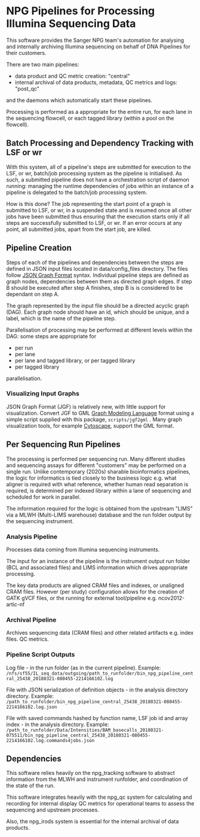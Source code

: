# NPG Pipelines for Processing Illumina Sequencing Data

This software provides the Sanger NPG team's automation for analysing and
internally archiving Illumina sequencing on behalf of DNA Pipelines for their
customers.

There are two main pipelines:

* data product and QC metric creation: "central"
* internal archival of data products, metadata, QC metrics and logs: "post_qc"

and the daemons which automatically start these pipelines.

Processing is performed as a appropriate for the entire run, for each lane in
the sequencing flowcell, or each tagged library (within a pool on the flowcell).

## Batch Processing and Dependency Tracking with LSF or wr

With this system, all of a pipeline's steps are submitted for execution to the
LSF, or wr, batch/job processing system as the pipeline is initialised. As such,
a submitted pipeline does not have a orchestration script of daemon running:
managing the runtime dependencies of jobs within an instance of a pipeline is
delegated to the batch/job processing system.

How is this done? The job representing the start point of a graph is submitted
to LSF, or wr, in a suspended state and is resumed once all other jobs have been
submitted thus ensuring that the execution starts only if all steps are
successfully submitted to LSF, or wr. If an error occurs at any point, all
submitted jobs, apart from the start job, are killed.

## Pipeline Creation

Steps of each of the pipelines and dependencies between the steps are defined in
JSON input files located in data/config_files directory. The files follow
[JSON Graph Format](https://github.com/jsongraph/json-graph-specification)
syntax. Individual pipeline steps are defined as graph nodes, dependencies
between them as directed graph edges. If step B should be executed after step A
finishes, step B is is considered to be dependant on step A.

The graph represented by the input file should be a directed acyclic graph
(DAG). Each graph node should have an id, which should be unique, and a label,
which is the name of the pipeline step.

Parallelisation of processing may be performed at different levels within the
DAG: some steps are appropriate for

* per run
* per lane
* per lane and tagged library, or per tagged library
* per tagged library

parallelisation.

### Visualizing Input Graphs

JSON Graph Format (JGF) is relatively new, with little support for
visualization. Convert JGF to GML
[Graph Modeling Language](http://www.fim.uni-passau.de/fileadmin/files/lehrstuhl/brandenburg/projekte/gml/gml-technical-report.pdf)
format using a simple script supplied with this package, `scripts/jgf2gml` .
Many graph visualization tools, for example
[Cytoscape](http://www.cytoscape.org/), support the GML format.

## Per Sequencing Run Pipelines

The processing is performed per sequencing run. Many different studies and
sequencing assays for different "customers" may be performed on a single run.
Unlike contemporary (2020s) sharable bioinformatics pipelines, the logic for
informatics is tied closely to the business logic e.g. what aligner is required
with what reference, whether human read separation is required, is determined
per indexed library within a lane of sequencing and scheduled for work in
parallel.

The information required for the logic is obtained from the upstream "LIMS" via
a MLWH (Multi-LIMS warehouse) database and the run folder output by the
sequencing instrument.

### Analysis Pipeline

Processes data coming from Illumina sequencing instruments.

The input for an instance of the pipeline is the instrument output run folder
(BCL and associated files) and LIMS information which drives appropriate
processing.

The key data products are aligned CRAM files and indexes, or unaligned CRAM
files. However (per study) configuration allows for the creation of GATK gVCF
files, or the running for external tool/pipeline e.g. ncov2012-artic-nf

### Archival Pipeline

Archives sequencing data (CRAM files) and other related artifacts e.g. index
files. QC metrics.

### Pipeline Script Outputs

Log file - in the run folder (as in the current pipeline). Example:
`/nfs/sf55/IL_seq_data/outgoing/path_to_runfolder/bin_npg_pipeline_central_25438_20180321-080455-2214166102.log`

File with JSON serialization of definition objects - in the analysis directory
directory. Example:
`/path_to_runfolder/bin_npg_pipeline_central_25438_20180321-080455-2214166102.log.json`

File with saved commands hashed by function name, LSF job id and array index -
in the analysis directory. Example:
`/path_to_runfolder/Data/Intensities/BAM_basecalls_20180321-075511/bin_npg_pipeline_central_25438_20180321-080455-2214166102.log.commands4jobs.json`

## Dependencies

This software relies heavily on the npg_tracking software to abstract
information from the MLWH and instrument runfolder, and coordination of the
state of the run.

This software integrates heavily with the npg_qc system for calculating and
recording for internal display QC metrics for operational teams to assess the
sequencing and upstream processes.

Also, the npg_irods system is essential for the internal archival of data
products.
